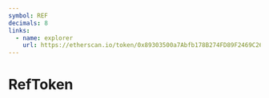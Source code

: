 ```yaml
---
symbol: REF
decimals: 8
links:
  - name: explorer
    url: https://etherscan.io/token/0x89303500a7Abfb178B274FD89F2469C264951e1f
---
```


# RefToken
